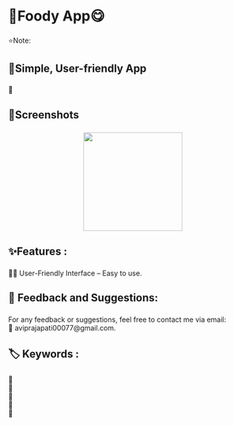 <h1 align="left">🍩Foody App😋</h1>

###

<p align="left">⭐Note:</p>

###

<h2 align="left">📱Simple, User-friendly App</h2>

###

<p align="left">📲</p>

###

<h2 align="left">📸Screenshots</h2>

###

<div align="center">
  <img height="200" src=""  />
</div>

###

<h2 align="left">✨Features :</h2>

###

<p align="left">👩‍🏫 User-Friendly Interface – Easy to use.</p>

###

<h2 align="left">💬 Feedback and Suggestions:</h2>

###

<p align="left">For any feedback or suggestions, feel free to contact me via email:<br>📧 aviprajapati00077@gmail.com.</p>

###

<h2 align="left">🏷️ Keywords :</h2>

###

<p align="left">🔸<br>🔸<br>🔸<br>🔸<br>🔸</p>

###

